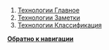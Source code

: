 1. [Технологии Главное](/Frontier_main/Technology/Tech-Main.md)
2. [Технологии Заметки](/Frontier_main/Technology/Tech-Remarks.md)
3. [Технологии Классификация](/Frontier_main/Technology/Tech-Classification.md)

[**Обратно к навигации**](/index.md)

